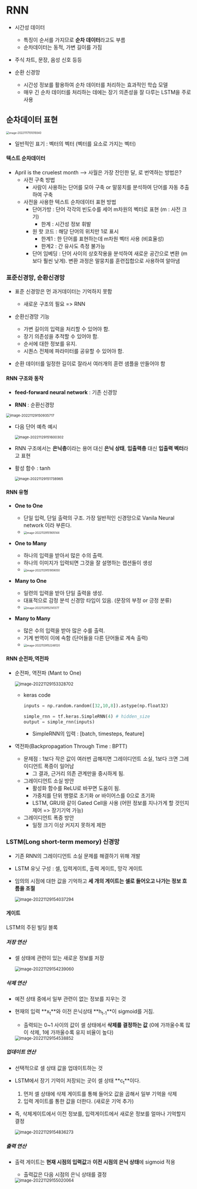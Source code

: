 # RNN

- 시간성 데이터
  - 특징이 순서를 가지므로 **순차 데이터**라고도 부름
  - 순차데이터는 동적, 가변 길이를 가짐
- 주식 차트, 문장, 음성 신호 등등

- 순환 신경망
  - 시간성 정보를 활용하여 순차 데이터를 처리하는 효과적인 학습 모델
  - 매우 긴 순차 데이터를 처리하는 데에는 장기 의존성을 잘 다루는 LSTM을 주로 사용





## 순차데이터 표현

<img src="https://raw.githubusercontent.com/SonJinHYo/image_repo/main/image_server/image-20221117151019340.png" alt="image-20221117151019340" style="zoom:50%;" />

- 일반적인 표기 : 벡터의 벡터 (벡터를 요소로 가지는 벡터)

#### 텍스트 순차데이터

- April is the cruelest month --> 사월은 가장 잔인한 달, 로 번역하는 방법은?
  - 사전 구축 방법
    - 사람이 사용하는 단어를 모아 구축 or 말뭉치를 분석하여 단어를 자동 추출하여 구축
  - 사전을 사용한 텍스트 순차데이터 표현 방법
    - 단어가방 : 단어 각각의 빈도수를 세어 m차원의 벡터로 표현 (m : 사전 크기)
      - 한계 : 시간성 정보 휘발
    - 원 핫 코드 : 해당 단어의 위치만 1로 표시
      - 한계1 : 한 단어를 표현하는데 m차원 벡터 사용 (비효율성)
      - 한계2 : 간 유사도 측정 불가능
    - 단어 임베딩 : 단어 사이의 상호작용을 분석하여 새로운 공간으로 변환 (m보다 훨씬 낮게). 변환 과정은 말뭉치를 훈련집합으로 사용하여 알아냄



### 표준신경망, 순환신경망

- 표준 신경망은 먼 과거데이터는 기억하지 못함
  - 새로운 구조의 필요 => RNN



- 순환신경망 기능
  - 가변 길이의 입력을 처리할 수 있어야 함.
  - 장기 의존성을 추적할 수 있어야 함.
  - 순서에 대한 정보를 유지.
  - 시퀀스 전체에 파라미터를 공유할 수 있어야 함.
- 순환 데이터를 일정한 길이로 잘라서 여러개의 훈련 샘플을 만들어야 함



#### RNN 구조와 동작

- **feed-forward neural network**  : 기존 신경망

-  **RNN** : 순환신경망

  <img src="https://raw.githubusercontent.com/SonJinHYo/image_repo/main/image_server/image-20221129150935717.png" alt="image-20221129150935717" style="zoom:67%;" />

- 다음 단어 예측 예시

  <img src="https://raw.githubusercontent.com/SonJinHYo/image_repo/main/image_server/image-20221129151600302.png" alt="image-20221129151600302" style="zoom:67%;" />

- RNN 구조에서는 **은닉층**이라는 용어 대신 **은닉 상태**, **입출력층** 대신 **입출력 벡터**라고 표현

- 활성 함수 : tanh

  <img src="https://raw.githubusercontent.com/SonJinHYo/image_repo/main/image_server/image-20221129151738965.png" alt="image-20221129151738965" style="zoom:67%;" />



#### RNN 유형

- **One to One**
  - 단일 입력, 단일 출력의 구조. 가장 일반적인 신경망으로 Vanila Neural network 이라 부른다.
  - <img src="https://raw.githubusercontent.com/SonJinHYo/image_repo/main/image_server/image-20221129151905144.png" alt="image-20221129151905144" style="zoom:50%;" />

- **One to Many**
  - 하나의 입력을 받아서 많은 수의 출력.
  - 하나의 이미지가 입력되면 그것을 잘 설명하는 캡션들이 생성
  - <img src="https://raw.githubusercontent.com/SonJinHYo/image_repo/main/image_server/image-20221129151959050.png" alt="image-20221129151959050" style="zoom:50%;" />
- **Many to One**
  - 일련의 입력을 받아 단일 출력을 생성.
  - 대표적으로 감정 분석 신경망 타입이 있음. (문장의 부정 or 긍정 분류)
  - <img src="https://raw.githubusercontent.com/SonJinHYo/image_repo/main/image_server/image-20221129152141377.png" alt="image-20221129152141377" style="zoom:50%;" />
- **Many to Many**
  - 많은 수의 입력을 받아 많은 수를 출력.
  - 기계 번역이 이에 속함 (단어들을 다른 단어들로 계속 출력)
  - <img src="https://raw.githubusercontent.com/SonJinHYo/image_repo/main/image_server/image-20221129152248120.png" alt="image-20221129152248120" style="zoom:50%;" />



#### RNN 순전파,역전파

- 순전파, 역전파 (Mant to One)

  <img src="https://raw.githubusercontent.com/SonJinHYo/image_repo/main/image_server/image-20221129153328702.png" alt="image-20221129153328702" style="zoom:80%;" />

  - keras code 

    ```python
    inputs = np.random.random([32,10,8]).astype(np.float32)
    
    simple_rnn = tf.keras.SimpleRNN(4) # hidden_size
    output = simple_rnn(inputs)
    ```

    - SimpleRNN의 입력 : [batch, timesteps, feature]

- 역전파(Backpropagation Through Time : BPTT)

  - 문제점 : 1보다 작은 값이 여러번 곱해지면 그레이디언트 소실, 1보다 크면 그레이디언트 폭증이 일어남
    - 그 결과, 근거리 의존 관계만을 중시하게 됨.
  - 그레이디언트 소실 방안
    - 활성화 함수를 ReLU로 바꾸면 도움이 됨.
    - 가중치를 단위 행렬로 초기화 or 바이어스를 0으로 초기화
    - LSTM, GRU와 같이 Gated Cell을 사용 (어떤 정보를 지나가게 할 것인지 제어 => 장기기억 가능)
  - 그레이디언트 폭증 방안
    - 일정 크기 이상 커지지 못하게 제한





### LSTM(Long short-term memory) 신경망

- 기존 RNN의 그레이디언트 소실 문제를 해결하기 위해 개발

- LSTM 유닛 구성 : 셀, 입력게이트, 출력 게이트, 망각 게이트

- 임의의 시점에 대한 값을 기억하고 **세 개의 게이트는 셀로 들어오고 나가는 정보 흐름을 조절**

  <img src="https://raw.githubusercontent.com/SonJinHYo/image_repo/main/image_server/image-20221129154037294.png" alt="image-20221129154037294" style="zoom:80%;" />



#### 게이트

LSTM의 주된 빌딩 블록



##### 저장 연산

- 셀 상태에 관련이 있는 새로운 정보를 저장

  <img src="https://raw.githubusercontent.com/SonJinHYo/image_repo/main/image_server/image-20221129154239060.png" alt="image-20221129154239060" style="zoom:80%;" />

##### 삭제 연산

- 예전 상태 중에서 일부 관련이 없는 정보를 지우는 것

- 현재의 입력 **x<sub>t</sub>**와 이전 은닉상태 **h<sub>t-1</sub>**이 sigmoid를 거침.

  - 출력되는 0~1 사이의 값이 셀 상태에서 **삭제를 결정하는 값** (0에 가까울수록 많이 삭제, 1에 가까울수록 유지 비율이 높다)

  <img src="https://raw.githubusercontent.com/SonJinHYo/image_repo/main/image_server/image-20221129154538852.png" alt="image-20221129154538852" style="zoom:80%;" />



##### 업데이트 연산

- 선택적으로 셀 상태 값을 업데이트하는 것

- LSTM에서 장기 기억이 저장되는 곳이 셀 상태 **c<sub>t</sub>**이다.

  1. 먼저 셀 상태에 삭제 게이트를 통해 들어오 값을 곱해서 일부 기억을 삭제
  2. 입력 게이트를 통한 값을 더한다. (새로운 기억 추가)

- 즉, 삭제게이트에서 이전 정보를, 입력게이트에서 새로운 정보를 얼마나 기억할지 결정

  <img src="https://raw.githubusercontent.com/SonJinHYo/image_repo/main/image_server/image-20221129154836273.png" alt="image-20221129154836273" style="zoom:80%;" />

##### 출력 연산

- 출력 게이트는 **현재 시점의 입력값**과 **이전 시점의 은닉 상태**에 sigmoid 적용

  - 출력값은 다음 시점의 은닉 상태를 결정

  <img src="https://raw.githubusercontent.com/SonJinHYo/image_repo/main/image_server/image-20221129155020064.png" alt="image-20221129155020064" style="zoom:80%;" />

